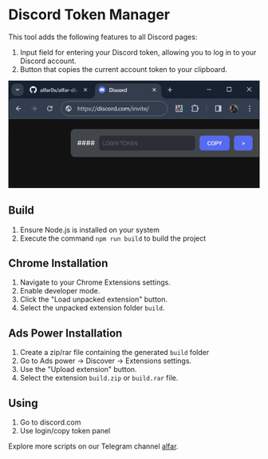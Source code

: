 # Discord Token Manager

This tool adds the following features to all Discord pages:

1. Input field for entering your Discord token, allowing you to log in to your Discord account.
1. Button that copies the current account token to your clipboard.

![screenshot](./img/screenshot.png)

## Build
1. Ensure Node.js is installed on your system
1. Execute the command `npm run build` to build the project

## Chrome Installation

1. Navigate to your Chrome Extensions settings.
1. Enable developer mode.
1. Click the "Load unpacked extension" button.
1. Select the unpacked extension folder `build`.

## Ads Power Installation

1. Create a zip/rar file containing the generated `build` folder
1. Go to Ads power -> Discover -> Extensions settings.
1. Use the "Upload extension" button.
1. Select the extension `build.zip` or `build.rar` file.

## Using

1. Go to discord.com
1. Use login/copy token panel

Explore more scripts on our Telegram channel [alfar](https://t.me/+FozX3VZA0RIyNWY6).
